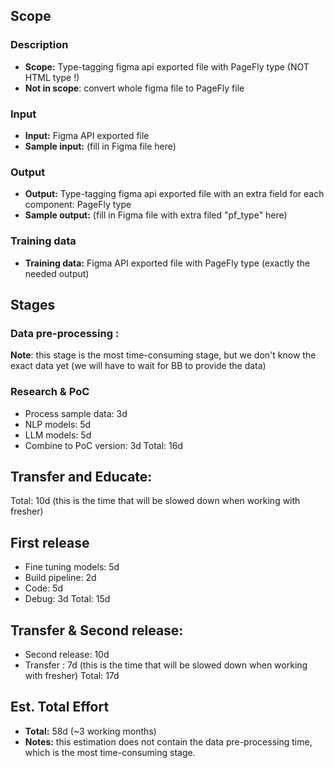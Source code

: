 
## Scope
### Description
- **Scope:** Type-tagging figma api exported file with PageFly type (NOT HTML type !)
- **Not in scope**: convert whole figma file to PageFly file
### Input
- **Input:** Figma API exported file
- **Sample input:** (fill in Figma file here)
### Output
- **Output:** Type-tagging figma api exported file with an extra field for each component: PageFly type
- **Sample output:** (fill in Figma file with extra filed "pf_type" here)
### Training data 
- **Training data:** Figma API exported file with PageFly type (exactly the needed output)
## Stages
### Data pre-processing : 
**Note**: this stage is the most time-consuming stage, but we don't know the exact data yet (we will have to wait for BB to provide the data)
### Research & PoC
- Process sample data: 3d
- NLP models: 5d
- LLM models: 5d
- Combine to PoC version: 3d
Total: 16d
## Transfer and Educate:
Total: 10d (this is the time that will be slowed down when working with fresher)
## First release
- Fine tuning models: 5d
- Build pipeline: 2d
- Code: 5d
- Debug: 3d
Total: 15d
## Transfer & Second release: 
- Second release: 10d
- Transfer : 7d (this is the time that will be slowed down when working with fresher)
Total: 17d

## Est. Total Effort
- **Total:** 58d (~3 working months)
- **Notes:** this estimation does not contain the data pre-processing time, which is the most time-consuming stage.